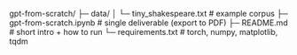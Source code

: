 gpt-from-scratch/
├─ data/
│ └─ tiny_shakespeare.txt # example corpus
├─ gpt-from-scratch.ipynb # single deliverable (export to PDF)
├─ README.md # short intro + how to run
└─ requirements.txt # torch, numpy, matplotlib, tqdm

